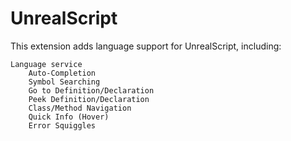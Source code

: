 # UnrealScript
This extension adds language support for UnrealScript, including:

    Language service
        Auto-Completion
        Symbol Searching
        Go to Definition/Declaration
        Peek Definition/Declaration
        Class/Method Navigation
        Quick Info (Hover)
        Error Squiggles
